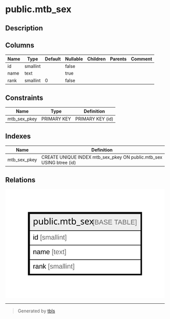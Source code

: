 # public.mtb_sex

## Description

## Columns

| Name | Type | Default | Nullable | Children | Parents | Comment |
| ---- | ---- | ------- | -------- | -------- | ------- | ------- |
| id | smallint |  | false |  |  |  |
| name | text |  | true |  |  |  |
| rank | smallint | 0 | false |  |  |  |

## Constraints

| Name | Type | Definition |
| ---- | ---- | ---------- |
| mtb_sex_pkey | PRIMARY KEY | PRIMARY KEY (id) |

## Indexes

| Name | Definition |
| ---- | ---------- |
| mtb_sex_pkey | CREATE UNIQUE INDEX mtb_sex_pkey ON public.mtb_sex USING btree (id) |

## Relations

![er](public.mtb_sex.svg)

---

> Generated by [tbls](https://github.com/k1LoW/tbls)
